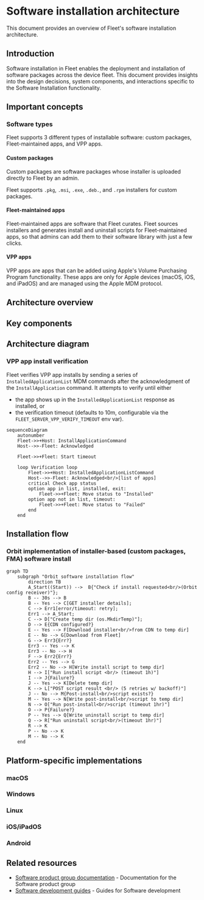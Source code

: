 # Software installation architecture

This document provides an overview of Fleet's software installation architecture.

## Introduction

Software installation in Fleet enables the deployment and installation of software packages across
the device fleet. This document provides insights into the design decisions, system components, and
interactions specific to the Software Installation functionality.

## Important concepts

### Software types

Fleet supports 3 different types of installable software: custom packages, Fleet-maintained apps,
and VPP apps.

#### Custom packages

Custom packages are software packages whose installer is uploaded directly to Fleet by an admin.

Fleet supports `.pkg`, `.msi`, `.exe`, `.deb.`, and `.rpm` installers for custom packages.

#### Fleet-maintained apps

Fleet-maintained apps are software that Fleet curates. Fleet sources installers and generates
install and uninstall scripts for Fleet-maintained apps, so that admins can add them to their
software library with just a few clicks.

#### VPP apps

VPP apps are apps that can be added using Apple's Volume Purchasing Program functionality. These
apps are only for Apple devices (macOS, iOS, and iPadOS) and are managed using the Apple MDM protocol.

## Architecture overview

## Key components

## Architecture diagram

### VPP app install verification

Fleet verifies VPP app installs by sending a series of `InstalledApplicationList` MDM commands after
the acknowledgment of the `InstallApplication` command. It attempts to verify until either
- the app shows up in the `InstalledApplicationList` response as installed, or
- the verification timeout (defaults to 10m, configurable via the `FLEET_SERVER_VPP_VERIFY_TIMEOUT`
  env var).


```mermaid
sequenceDiagram
    autonumber
    Fleet->>+Host: InstallApplicationCommand
    Host-->>-Fleet: Acknowledged

    Fleet->>+Fleet: Start timeout

    loop Verification loop
        Fleet->>+Host: InstalledApplicationListCommand
        Host-->>-Fleet: Acknowledged<br/>[list of apps]
        critical Check app status
        option app in list, installed, exit:
            Fleet->>+Fleet: Move status to "Installed"
        option app not in list, timeout:
            Fleet->>+Fleet: Move status to "Failed"
        end
    end
```

## Installation flow

### Orbit implementation of installer-based (custom packages, FMA) software install

```mermaid
graph TD
    subgraph "Orbit software installation flow"
        direction TB
        A_Start((Start)) -->  B{"Check if install requested<br/>(Orbit config receiver)"};
        B -- 30s --> B
        B -- Yes --> C[GET installer details];
        C --> Err1[error/timeout: retry];
        Err1 --> A_Start;
        C --> D["Create temp dir (os.MkdirTemp)"];
        D --> E{CDN configured?}
        E -- Yes --> F[Download installer<br/>from CDN to temp dir]
        E -- No --> G[Download from Fleet]
        G --> Err3{Err?}
        Err3 -- Yes --> K
        Err3 -- No --> H
        F --> Err2{Err?}
        Err2 -- Yes --> G
        Err2 -- No --> H[Write install script to temp dir]
        H --> I["Run install script <br/> (timeout 1h)"]
        I --> J{Failure?}
        J -- Yes --> K[Delete temp dir]
        K --> L["POST script result <br/> (5 retries w/ backoff)"]
        J -- No --> M{Post-install<br/>script exists?}
        M -- Yes --> N[Write post-install<br/>script to temp dir]
        N --> O["Run post-install<br/>script (timeout 1hr)"]
        O --> P{Failure?}
        P -- Yes --> Q[Write uninstall script to temp dir]
        Q --> R["Run uninstall script<br/>(timeout 1hr)"]
        R --> K
        P -- No --> K
        M -- No --> K
    end
```

## Platform-specific implementations

### macOS

### Windows

### Linux

### iOS/iPadOS 

### Android

## Related resources

- [Software product group documentation](../../product-groups/software/) - Documentation for the Software product group
- [Software development guides](../../guides/software/) - Guides for Software development